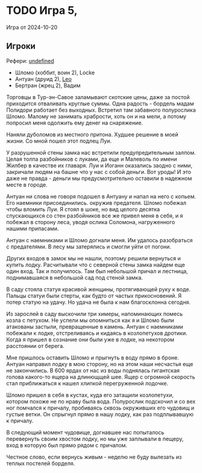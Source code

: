 # TODO Игра 5,

Игра от 2024-10-20


## Игроки

Рефери: [undefined](https://t.me/oktottrpg)

- Шломо (хоббит, воин 2), Locke
- Антуан (друид 2), [Leo](https://t.me/fiftyforfifty)
- Бертран (жрец 2), Вадим


Торговцы в Тур-эн-Савое заламывают скотские цены, даже за постой приходится отваливать круглые суммы. Одна радость - бордель мадам Полидори работает без выходных. Встретил там забавного полурослика Шломо. Малому не занимать храбрости, хоть он и на мели, а потому попросил меня одолжить ему денег на снаряжение.

Наняли дуболомов из местного притона. Худшее решение в моей жизни. Со мной пошел этот подлец Луи.

У разрушенной стены замка нас встретили предупредительным залпом. Целая толпа разбойников с луками, да еще и Малеволь по имени Жилбер в качестве их главаря. Луи и Иоганн оказались заодно с ними, закричали людям на башне что у нас с собой деньги. Вот уроды! И это даже не правда - деньги мы предусмотрительно оставили в надежном месте в городе.

Антуан ни слова не говоря подошел в Антуану и напал на него с копьем. Его наемники присоединились. окружив предателя. Шломо побежал чтобы вломить Луи. Я стоял в шоке, но вид целого десятка спускающихся со стен разбойников все же привел меня в себя, и я побежал в сторону леса, уводя ослика Соломона, нагруженного нашими припасами.

Антуан с наемниками и Шломо догнали меня. Им удалось разобраться с предателями. В лесу мы затерялись и смогли уйти от погони.

Других входов в замок мы не нашли, поэтому решили вернуться и купить лодку. Расчитывали что с северной стены замка найдем еще один вход. Так и получилось. Там был небольшой причал и лестница, поднимавшаяся в небольшой сад под стеной замка.

В саду стояла статуя красивой женщины, протягивающей руку к воде. Пальцы статуи были стерты, как  будто от частых прикосновений. Я потер статую на удачу. Но удача не была к нам благосклонна сегодня.

Из зарослей в саду выскочили три химеры, напоминающих помесь козла с петухом. Не успели мы опомниться как я и Шломо были атакованы застыли, превращенные в камень. Антуан с наемниками побежали к лодке, отстреливаясь и кидаясь в козлопетухов дротики. Когда я пришел в сознание они были уже в лодке, на некотором расстоянии от берега.

Мне пришлось оставить Шломо и прыгнуть в воду прямо в броне. Антуан направил лодку в мою сторону, но на этом наши несчастья еще не закончились. В 600 ярдах от нас из воды поднялась гигантская голова какого-то ящера на длинющщей шее. Ящер с огромной скорость стал приближаться к нашел хлипкой перегруженной лодочке.

Шломо пришел в себя в кустах, куда его затащили козлопетухи, котором похоже не по нраву была вода. Полурослик подскочил и со вех ног помчался к причалу, пробиваясь сквозь окруживших его чудовищ и густые ветки. Он спрыгнул прямо в нашу лодку, как раз подплывавшую к причалу.

В следующий момент чудовище, догнавшее нас попыталось перевернуть своим хвостом лодку, но мы уже заплывали в пещеру, вход в которую был прямо рядом с причалом.

Честное слово, если вернусь живым - неделю не буду вылезать из теплых постелей борделя.